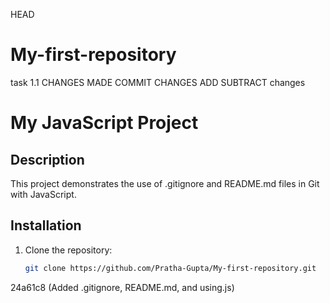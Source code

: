  HEAD
# My-first-repository
task 1.1
CHANGES MADE 
COMMIT CHANGES ADD SUBTRACT 
changes



# My JavaScript Project

## Description
This project demonstrates the use of .gitignore and README.md files in Git with JavaScript.

## Installation
1. Clone the repository:
   ```bash
   git clone https://github.com/Pratha-Gupta/My-first-repository.git
 24a61c8 (Added .gitignore, README.md, and using.js)
